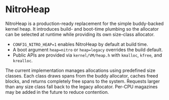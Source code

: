 # NitroHeap

NitroHeap is a production-ready replacement for the simple buddy-backed kernel
heap. It introduces build- and boot-time plumbing so the allocator can be
selected at runtime while providing its own size-class allocator.

* `CONFIG_NITRO_HEAP=1` enables NitroHeap by default at build time.
* A boot argument `heap=nitro` or `heap=legacy` overrides the build default.
* Public APIs are provided via `kernel/VM/heap.h` with `kmalloc`, `kfree`, and
  `krealloc`.

The current implementation manages allocations using predefined size classes.
Each class draws spans from the buddy allocator, caches freed blocks, and
returns completely free spans to the system. Requests larger than any size
class fall back to the legacy allocator. Per-CPU magazines may be added in the
future to reduce contention.
